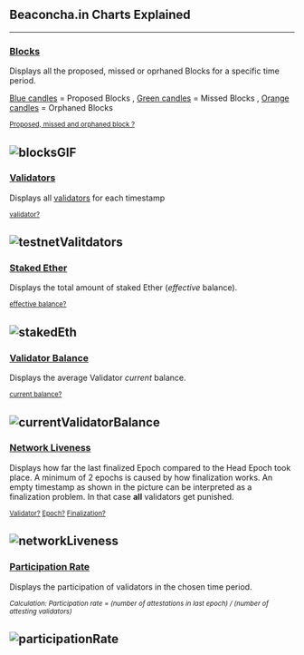 ## Beaconcha.in Charts Explained
___

### [Blocks](https://beaconcha.in/charts/blocks)

Displays all the proposed, missed or oprhaned Blocks for a specific time period. 

<ins>Blue candles</ins> = Proposed Blocks , <ins>Green candles</ins> = Missed Blocks , <ins>Orange candles</ins> = Orphaned Blocks

<sub>[Proposed, missed and orphaned block ?](https://kb.beaconcha.in/glossary#block-status)</sub>

![blocksGIF](https://user-images.githubusercontent.com/26490734/78765940-f3bd3d00-7988-11ea-8734-e6fd35f4e710.gif)
---

### [Validators](https://beaconcha.in/charts/validators)

Displays all [validators](https://kb.beaconcha.in/glossary#validator) for each timestamp

<sub> [validator?](https://kb.beaconcha.in/glossary#validator) </sub>

![testnetValitdators](https://user-images.githubusercontent.com/26490734/78768801-bb1f6280-798c-11ea-91f1-4780830542ee.png)
---

### [Staked Ether](https://beaconcha.in/charts/staked_ether)

Displays the total amount of staked Ether (*effective* balance).

<sub>[effective balance?](https://kb.beaconcha.in/glossary#current-balance-and-effective-balance) </sub>

![stakedEth](https://user-images.githubusercontent.com/26490734/78771349-52d28000-7990-11ea-9ba6-8ba9904e7f4c.png)
---

### [Validator Balance](https://beaconcha.in/charts/average_balance)

Displays the average Validator *current* balance.

<sub>[current balance?](https://kb.beaconcha.in/glossary#current-balance-and-effective-balance) </sub>

![currentValidatorBalance](https://user-images.githubusercontent.com/26490734/78773270-46035b80-7993-11ea-9ab8-e3c64a63b761.png)
---

### [Network Liveness](https://beaconcha.in/charts/network_liveness)

Displays how far the last finalized Epoch compared to the Head Epoch took place.
A minimum of 2 epochs is caused by how finalization works. An empty timestamp as shown in the picture can be interpreted as a finalization problem. In that case **all** validators get punished.

<sub> [Validator?](https://kb.beaconcha.in/glossary#validator) [Epoch?](https://kb.beaconcha.in/glossary#epoch) [Finalization?](https://kb.beaconcha.in/glossary#finalization) </sub>

![networkLiveness](https://user-images.githubusercontent.com/26490734/78787440-a4880400-79aa-11ea-83c3-d8f57990b964.png)
---

### [Participation Rate](https://beaconcha.in/charts/participation_rate)

Displays the participation of validators in the chosen time period.

<sub> *Calculation: Participation rate = (number of attestations in last epoch) / (number of attesting validators)* </sub>

![participationRate](https://user-images.githubusercontent.com/26490734/78797584-2cc0d600-79b8-11ea-99e7-d73c2d5cd8c3.png)
---



